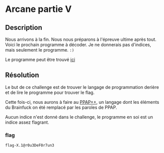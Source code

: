 # Arcane partie V

## Description

Nous arrivons à la fin. Nous nous préparons à l'épreuve ultime après tout. Voici le prochain programme à décoder. Je ne donnerais pas d'indices, mais seulement le programme. `:)`

Le programme peut être trouvé [ici](./program.md)

## Résolution

Le but de ce challenge est de trouver le langage de programmation derière et de lire le programme pour trouver le flag.

Cette fois-ci, nous aurons à faire au [PPAP++](https://github.com/izumariu/ppap-bf), un langage dont les éléments du Brainfuck on été remplacé par les paroles de PPAP.

Aucun indice n'est donné dans le challenge, le programme en soi est un indice assez flagrant.

### flag

`flag-X.1@r0u3DeF0r7un3`
